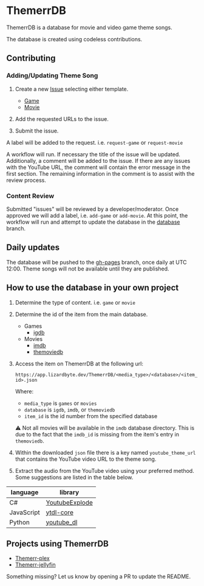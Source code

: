# ThemerrDB

ThemerrDB is a database for movie and video game theme songs.

The database is created using codeless contributions.

## Contributing

### Adding/Updating Theme Song

1. Create a new [Issue](https://github.com/LizardByte/ThemerrDB/issues/new/choose) selecting either template.

   - [Game](https://github.com/LizardByte/ThemerrDB/issues/new?assignees=&labels=request-game&template=game-theme.yml&title=%5BGAME%5D%3A+)
   - [Movie](https://github.com/LizardByte/ThemerrDB/issues/new?assignees=&labels=request-movie&template=movie-theme.yml&title=%5BMOVIE%5D%3A+)

2. Add the requested URLs to the issue.
3. Submit the issue.

A label will be added to the request. i.e. `request-game` or `request-movie`

A workflow will run. If necessary the title of the issue will be updated. Additionally, a comment will be added to the
issue. If there are any issues with the YouTube URL, the comment will contain the error message in the first section.
The remaining information in the comment is to assist with the review process.

### Content Review

Submitted "issues" will be reviewed by a developer/moderator. Once approved we will add a label, i.e. `add-game` or
`add-movie`. At this point, the workflow will run and attempt to update the database in the
[database](https://github.com/LizardByte/ThemerrDB/tree/database) branch.

## Daily updates

The database will be pushed to the [gh-pages](https://github.com/LizardByte/ThemerrDB/tree/gh-pages) branch, once daily
at UTC 12:00. Theme songs will not be available until they are published.

## How to use the database in your own project

1. Determine the type of content. i.e. `game` or `movie`
2. Determine the id of the item from the main database.

    - Games
      - [igdb](https://www.igdb.com/)
    - Movies
      - [imdb](https://www.imdb.com/)
      - [themoviedb](https://www.themoviedb.org/)

3. Access the item on ThemerrDB at the following url:

    `https://app.lizardbyte.dev/ThemerrDB/<media_type>/<database>/<item_id>.json`

    Where:
  
    - `media_type` is `games` or `movies`
    - `database` is `igdb`, `imdb`, or `themoviedb`
    - `item_id` is the id number from the specified database

    :warning: Not all movies will be available in the `imdb` database directory. This is due to the fact that the `imdb_id`
    is missing from the item's entry in `themoviedb`.

4. Within the downloaded `json` file there is a key named `youtube_theme_url` that contains the YouTube video URL to 
the theme song.
5. Extract the audio from the YouTube video using your preferred method. Some suggestions are listed in the table below.
  
| language   | library                                                    |
|------------|------------------------------------------------------------|
| C#         | [YoutubeExplode](https://github.com/Tyrrrz/YoutubeExplode) |
| JavaScript | [ytdl-core](https://www.npmjs.com/package/ytdl-core)       |
| Python     | [youtube_dl](https://github.com/ytdl-org/youtube-dl)       |

## Projects using ThemerrDB

- [Themerr-plex](https://github.com/LizardByte/Themerr-plex)
- [Themerr-jellyfin](https://github.com/LizardByte/Themerr-jellyfin)

Something missing? Let us know by opening a PR to update the README.
